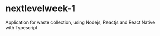 # nextlevelweek-1
Application for waste collection, using Nodejs, Reactjs and React Native with Typescript
